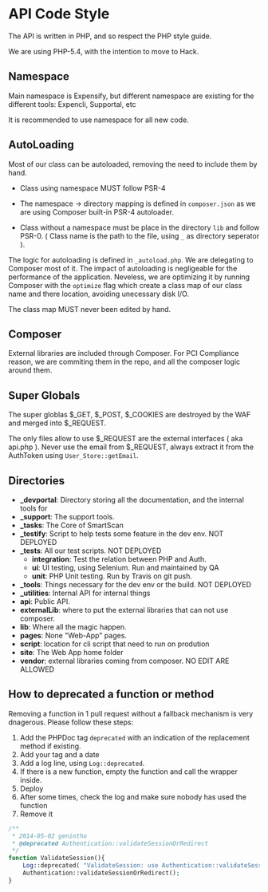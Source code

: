 API Code Style
==============

The API is written in PHP, and so respect the PHP style guide.

We are using PHP-5.4, with the intention to move to Hack.


## Namespace

Main namespace is Expensify, but different namespace are existing for the different tools:
Expencli, Supportal, etc

It is recommended to use namespace for all new code.

## AutoLoading

Most of our class can be autoloaded, removing the need to include them by hand.

- Class using namespace MUST follow PSR-4
- The namespace -> directory mapping is defined in ```composer.json``` as we are using Composer built-in PSR-4 autoloader.

- Class without a namespace must be place in the directory `lib` and follow PSR-0. ( Class name is the path to the file, using `_` as directory seperator ).


The logic for autoloading is defined in `_autoload.php`. We are delegating to Composer most of it.
The impact of autoloading is negligeable for the performance of the application. Neveless, we are optimizing it by running Composer with the `optimize` flag which create a class map of our class name and there location, avoiding unecessary disk I/O.

The class map MUST never been edited by hand.


## Composer

External libraries are included through Composer. For PCI Compliance reason, we are commiting them in the repo, and all the composer logic around them.


## Super Globals

The super globlas $_GET, $_POST, $_COOKIES are destroyed by the WAF and merged into $_REQUEST.

The only files allow to use $_REQUEST are the external interfaces ( aka api.php ).
Never use the email from $_REQUEST, always extract it from the AuthToken using ```User_Store::getEmail```.


## Directories

- **_devportal**: Directory storing all the documentation, and the internal tools for 
- **_support**: The support tools.
- **_tasks**: The Core of SmartScan
- **_testify**: Script to help tests some feature in the dev env. NOT DEPLOYED
- **_tests**: All our test scripts. NOT DEPLOYED
    - **integration**: Test the relation between PHP and Auth.
    - **ui**: UI testing, using Selenium. Run and maintained by QA
    - **unit**: PHP Unit testing. Run by Travis on git push.
- **_tools**: Things necessary for the dev env or the build. NOT DEPLOYED
- **_utilities**: Internal API for internal things
- **api**: Public API.
- **externalLib**: where to put the external libraries that can not use composer.
- **lib**: Where all the magic happen.
- **pages**: None "Web-App" pages.
- **script**: location for cli script that need to run on prodution
- **site**: The Web App home folder
- **vendor**: external libraries coming from composer. NO EDIT ARE ALLOWED


## How to deprecated a function or method

Removing a function in 1 pull request without a fallback mechanism is very dnagerous. Please follow these steps:

1. Add the PHPDoc tag `deprecated` with an indication of the replacement method if existing.
2. Add your tag and a date
2. Add a log line, using `Log::deprecated`. 
3. If there is a new function, empty the function and call the wrapper inside.
4. Deploy 
5. After some times, check the log and make sure nobody has used the function
6. Remove it

```PHP
/**
 * 2014-05-02 genintho
 * @deprecated Authentication::validateSessionOrRedirect
 */
function ValidateSession(){
    Log::deprecated( "ValidateSession: use Authentication::validateSessionOrRedirect" );
    Authentication::validateSessionOrRedirect();
}
```
